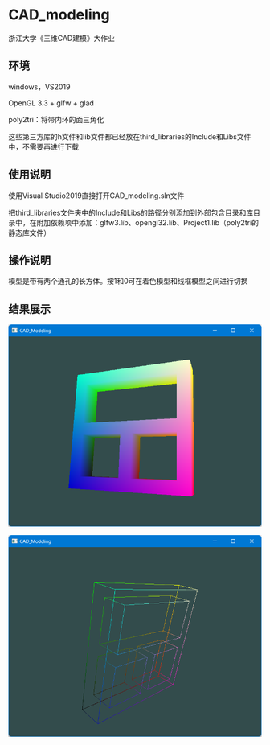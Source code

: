 # CAD_modeling
浙江大学《三维CAD建模》大作业
## 环境
windows，VS2019

OpenGL 3.3 + glfw + glad

poly2tri：将带内环的面三角化

这些第三方库的h文件和lib文件都已经放在third_libraries的Include和Libs文件中，不需要再进行下载
## 使用说明

使用Visual Studio2019直接打开CAD_modeling.sln文件

把third_libraries文件夹中的Include和Libs的路径分别添加到外部包含目录和库目录中，在附加依赖项中添加：glfw3.lib、opengl32.lib、Project1.lib（poly2tri的静态库文件）

## 操作说明

模型是带有两个通孔的长方体。按1和0可在着色模型和线框模型之间进行切换

## 结果展示

![着色模型](results/triangle.png)

![线框模型](results/line.png)
